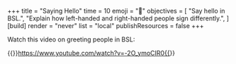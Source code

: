+++
title = "Saying Hello"
time = 10
emoji = "👋"
objectives = [
  "Say hello in BSL.",
  "Explain how left-handed and right-handed people sign differently.",
]
[build]
  render = "never"
  list = "local"
  publishResources = false
+++

Watch this video on greeting people in BSL:

{{<youtube>}}https://www.youtube.com/watch?v=-2O_ymoCIR0{{</youtube>}}
